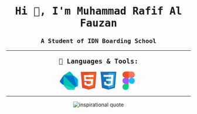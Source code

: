 <h1 align="center" style="font-family:'Fira Code', monospace; font-weight:bold;">
  Hi 👋, I'm Muhammad Rafif Al Fauzan
</h1>
<h3 align="center" style="font-family:'Fira Code', monospace; font-weight:bold;">
  A Student of IDN Boarding School
</h3>

---

<p align="center" style="font-family:'Fira Code', monospace; font-size:18px; font-weight:bold;">
🚀 Languages & Tools:
</p>

<p align="center">
  <!-- Dart -->
  <img src="https://raw.githubusercontent.com/devicons/devicon/master/icons/dart/dart-original.svg" alt="dart" width="50" height="50"/>
  <!-- HTML -->
  <img src="https://raw.githubusercontent.com/devicons/devicon/master/icons/html5/html5-original.svg" alt="html5" width="50" height="50"/>
  <!-- CSS -->
  <img src="https://raw.githubusercontent.com/devicons/devicon/master/icons/css3/css3-original.svg" alt="css3" width="50" height="50"/>
  <!-- Figma -->
  <img src="https://raw.githubusercontent.com/devicons/devicon/master/icons/figma/figma-original.svg" alt="figma" width="50" height="50"/>
</p>

---

<p align="center">
  <img src="https://quotes-github-readme.vercel.app/api?type=horizontal&theme=light&quote=Keep+Learning,+Keep+Growing.&author=M.Rafif+Al+Fauzan" alt="inspirational quote" />
</p>

